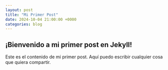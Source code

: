 ```yaml
---
layout: post
title: "Mi Primer Post"
date: 2024-10-04 21:00:00 +0000
categories: blog
---
```


## ¡Bienvenido a mi primer post en Jekyll!

Este es el contenido de mi primer post. Aquí puedo escribir cualquier cosa que quiera compartir.
